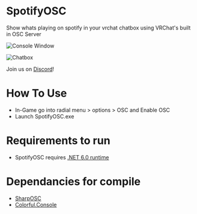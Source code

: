 # SpotifyOSC
Show whats playing on spotify in your vrchat chatbox using VRChat's built in OSC Server

![Console Window](https://i.imgur.com/rIgQekX_d.webp?maxwidth=760&fidelity=grand)

![Chatbox](https://i.imgur.com/ZUbXr5U_d.webp?maxwidth=760&fidelity=grand)

Join us on [Discord](https://discord.gg/qRPkbhK49c)!

# How To Use
* In-Game go into radial menu > options > OSC and Enable OSC
* Launch SpotifyOSC.exe

# Requirements to run
* SpotifyOSC requires [.NET 6.0 runtime](https://dotnet.microsoft.com/en-us/download/dotnet/thank-you/runtime-desktop-6.0.8-windows-x64-installer)

# Dependancies for compile
* [SharpOSC](https://github.com/ValdemarOrn/SharpOSC)
* [Colorful.Console](https://github.com/tomakita/Colorful.Console)
